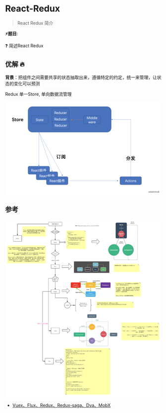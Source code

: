 # React-Redux

> React Redux 简介

**⚡题目**:

❓ 简述React Redux

## 优解 🔥

**背景**：把组件之间需要共享的状态抽取出来，遵循特定的约定，统一来管理，让状态的变化可以预测

Redux 单一Store, 单向数据流管理

![redux-data-flow](./redux-data-flow.png)

## 参考

![data-state-share](./data-state-share.png)

- [Vuex、Flux、Redux、Redux-saga、Dva、MobX](https://zhuanlan.zhihu.com/p/53599723)
